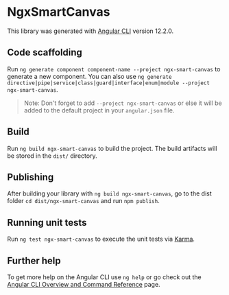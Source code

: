 # NgxSmartCanvas

This library was generated with [Angular CLI](https://github.com/angular/angular-cli) version 12.2.0.

## Code scaffolding

Run `ng generate component component-name --project ngx-smart-canvas` to generate a new component. You can also use `ng generate directive|pipe|service|class|guard|interface|enum|module --project ngx-smart-canvas`.
> Note: Don't forget to add `--project ngx-smart-canvas` or else it will be added to the default project in your `angular.json` file. 

## Build

Run `ng build ngx-smart-canvas` to build the project. The build artifacts will be stored in the `dist/` directory.

## Publishing

After building your library with `ng build ngx-smart-canvas`, go to the dist folder `cd dist/ngx-smart-canvas` and run `npm publish`.

## Running unit tests

Run `ng test ngx-smart-canvas` to execute the unit tests via [Karma](https://karma-runner.github.io).

## Further help

To get more help on the Angular CLI use `ng help` or go check out the [Angular CLI Overview and Command Reference](https://angular.io/cli) page.
